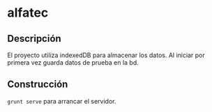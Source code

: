 # alfatec

## Descripción

El proyecto utiliza indexedDB para almacenar los datos. Al iniciar por primera vez guarda datos de prueba en la bd.

## Construcción

`grunt serve` para arrancar el servidor.



